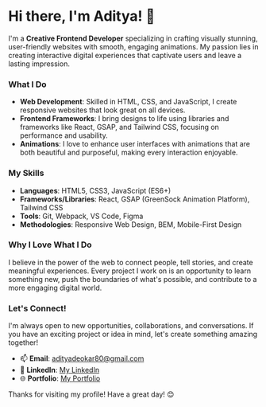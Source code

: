 # Hi there, I'm Aditya! 👋

I'm a **Creative Frontend Developer** specializing in crafting visually stunning, user-friendly websites with smooth, engaging animations. My passion lies in creating interactive digital experiences that captivate users and leave a lasting impression.

### What I Do

- **Web Development**: Skilled in HTML, CSS, and JavaScript, I create responsive websites that look great on all devices.
- **Frontend Frameworks**: I bring designs to life using libraries and frameworks like React, GSAP, and Tailwind CSS, focusing on performance and usability.
- **Animations**: I love to enhance user interfaces with animations that are both beautiful and purposeful, making every interaction enjoyable.

### My Skills

- **Languages**: HTML5, CSS3, JavaScript (ES6+)
- **Frameworks/Libraries**: React, GSAP (GreenSock Animation Platform), Tailwind CSS
- **Tools**: Git, Webpack, VS Code, Figma
- **Methodologies**: Responsive Web Design, BEM, Mobile-First Design

### Why I Love What I Do

I believe in the power of the web to connect people, tell stories, and create meaningful experiences. Every project I work on is an opportunity to learn something new, push the boundaries of what's possible, and contribute to a more engaging digital world.

### Let's Connect!

I'm always open to new opportunities, collaborations, and conversations. If you have an exciting project or idea in mind, let's create something amazing together!

- 📫 **Email**: [adityadeokar80@gmail.com](mailto:adityadeokar80@gmail.com)
- 💼 **LinkedIn**: [My LinkedIn](https://www.linkedin.com/in/aditya-deokar-4035b5221/)
- 🌐 **Portfolio**: [My Portfolio](https://aditya-deokar.github.io/Aditya-s-Portfolio/)

Thanks for visiting my profile! Have a great day! 😊


<!---
aditya-deokar/aditya-deokar is a ✨ special ✨ repository because its `README.md` (this file) appears on your GitHub profile.
You can click the Preview link to take a look at your changes.
--->

